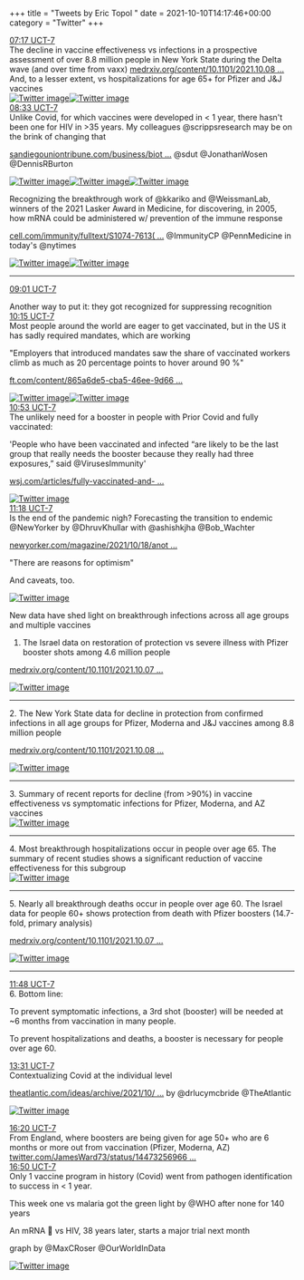 +++
title = "Tweets by Eric Topol " 
date = 2021-10-10T14:17:46+00:00
category = "Twitter"
+++
<div class="tweet"> 
<div class="profile"> 
<a href="https://twitter.com/erictopol/status/1447204715507322885" target="_blank" rel="noreferer">07:17 UCT-7</a> 
</div> 
<div class="content"> 
The decline in vaccine effectiveness vs infections in a prospective assessment of over 8.8 million people in New York State during the Delta wave (and over time from vaxx) <a href="https://www.medrxiv.org/content/10.1101/2021.10.08.21264595v1.full.pdf" target="_blank" rel="noreferer">medrxiv.org/content/10.1101/2021.10.08 ...</a> 
 And, to a lesser extent, vs hospitalizations for age 65+ for Pfizer and J&amp;J vaccines </div> 
<a href="/twitter/erictopol/images/FBV__70VEAUwb8m.jpg"  ><img src="/twitter/erictopol/images/FBV__70VEAUwb8m.jpg" alt="Twitter image" ></img></a><a href="/twitter/erictopol/images/FBV_77PVcAYIDGU.jpg"  ><img src="/twitter/erictopol/images/FBV_77PVcAYIDGU.jpg" alt="Twitter image" ></img></a></div> 
<div class="tweet"> 
<div class="profile"> 
<a href="https://twitter.com/erictopol/status/1447223683290841094" target="_blank" rel="noreferer">08:33 UCT-7</a> 
</div> 
<div class="content"> 
Unlike Covid, for which vaccines were developed in &lt; 1 year, there hasn't been one for HIV in &gt;35 years. My colleagues @scrippsresearch may be on the brink of changing that

<a href="https://www.sandiegouniontribune.com/business/biotech/story/2021-10-07/san-diego-scientists-and-moderna-team-up-to-test-an-rna-vacc-will-it-work" target="_blank" rel="noreferer">sandiegouniontribune.com/business/biot ...</a> 
 @sdut @JonathanWosen @DennisRBurton </div> 
<a href="/twitter/erictopol/images/FBWQcmIVUAEWUaT.jpg"  ><img src="/twitter/erictopol/images/FBWQcmIVUAEWUaT.jpg" alt="Twitter image" ></img></a><a href="/twitter/erictopol/images/FBWRp4TVUAI5YsE.jpg"  ><img src="/twitter/erictopol/images/FBWRp4TVUAI5YsE.jpg" alt="Twitter image" ></img></a><a href="/twitter/erictopol/images/FBWRrwHUYAEj8oF.jpg"  ><img src="/twitter/erictopol/images/FBWRrwHUYAEj8oF.jpg" alt="Twitter image" ></img></a></div> 
<div class="thread"> 
<div class="thread-content"> 
Recognizing the breakthrough work of @kkariko and @WeissmanLab, winners of the 2021 Lasker Award in Medicine, for discovering, in 2005, how mRNA could be administered w/ prevention of the immune response

<a href="https://www.cell.com/immunity/fulltext/S1074-7613(05)00211-6" target="_blank" rel="noreferer">cell.com/immunity/fulltext/S1074-7613( ...</a> 
 @ImmunityCP @PennMedicine in today's @nytimes </div> 
<a href="/twitter/erictopol/images/FBWK4l6UYAEyQSa.jpg"  ><img src="/twitter/erictopol/images/FBWK4l6UYAEyQSa.jpg" alt="Twitter image" ></img></a><a href="/twitter/erictopol/images/FBWL3-XVgAAe1_w.jpg"  ><img src="/twitter/erictopol/images/FBWL3-XVgAAe1_w.jpg" alt="Twitter image" ></img></a><hr><div class="profile"> 
<a href="https://twitter.com/erictopol/status/1447230929106182144" target="_blank" rel="noreferer">09:01 UCT-7</a> 
</div> 
<div class="content"> 
Another way to put it: they got recognized for suppressing recognition</div> 
</div> 
<div class="tweet"> 
<div class="profile"> 
<a href="https://twitter.com/erictopol/status/1447249542752002050" target="_blank" rel="noreferer">10:15 UCT-7</a> 
</div> 
<div class="content"> 
Most people around the world are eager to get vaccinated, but in the US it has sadly required mandates, which are working

"Employers that introduced mandates saw the share of vaccinated workers climb as much as 20 percentage points to hover around 90 %"

<a href="https://www.ft.com/content/865a6de5-cba5-46ee-9d66-7672abbc5c37" target="_blank" rel="noreferer">ft.com/content/865a6de5-cba5-46ee-9d66 ...</a> 
 </div> 
<a href="/twitter/erictopol/images/FBWpTv9UUAEASG_.jpg"  ><img src="/twitter/erictopol/images/FBWpTv9UUAEASG_.jpg" alt="Twitter image" ></img></a><a href="/twitter/erictopol/images/FBWppuBVgAITKFy.jpg"  ><img src="/twitter/erictopol/images/FBWppuBVgAITKFy.jpg" alt="Twitter image" ></img></a></div> 
<div class="tweet"> 
<div class="profile"> 
<a href="https://twitter.com/erictopol/status/1447259091848470529" target="_blank" rel="noreferer">10:53 UCT-7</a> 
</div> 
<div class="content"> 
The unlikely need for a booster in people with Prior Covid and fully vaccinated:

'People who have been vaccinated and infected “are likely to be the last group that really needs the booster because they really had three exposures,” said @VirusesImmunity' 

<a href="https://www.wsj.com/articles/fully-vaccinated-and-had-covid-19-no-rush-for-a-booster-shot-experts-say-11633870803?mod=hp_lead_pos6" target="_blank" rel="noreferer">wsj.com/articles/fully-vaccinated-and- ...</a> 
 </div> 
<a href="/twitter/erictopol/images/FBWxUQHVUAAB2cg.jpg"  ><img src="/twitter/erictopol/images/FBWxUQHVUAAB2cg.jpg" alt="Twitter image" ></img></a></div> 
<div class="tweet"> 
<div class="profile"> 
<a href="https://twitter.com/erictopol/status/1447265376115453954" target="_blank" rel="noreferer">11:18 UCT-7</a> 
</div> 
<div class="content"> 
Is the end of the pandemic nigh? Forecasting the transition to endemic @NewYorker by @DhruvKhullar with @ashishkjha @Bob_Wachter 

<a href="https://www.newyorker.com/magazine/2021/10/18/another-winter-of-covid" target="_blank" rel="noreferer">newyorker.com/magazine/2021/10/18/anot ...</a> 


"There are reasons for optimism"

And caveats, too. </div> 
<a href="/twitter/erictopol/images/FBW4Ge9VkAcjtpj.jpg"  ><img src="/twitter/erictopol/images/FBW4Ge9VkAcjtpj.jpg" alt="Twitter image" ></img></a></div> 
<div class="thread"> 
<div class="thread-content"> 
New data have shed light on breakthrough infections across all age groups and multiple vaccines

1. The Israel data on restoration of protection vs severe illness with Pfizer booster shots among 4.6 million people

<a href="https://www.medrxiv.org/content/10.1101/2021.10.07.21264626v1" target="_blank" rel="noreferer">medrxiv.org/content/10.1101/2021.10.07 ...</a> 
 </div> 
<a href="/twitter/erictopol/images/FBWrGBnVUAEFbHY.jpg"  ><img src="/twitter/erictopol/images/FBWrGBnVUAEFbHY.jpg" alt="Twitter image" ></img></a><hr><div class="thread-content"> 
2. The New York State data for decline in protection from confirmed infections in all age groups for Pfizer, Moderna and J&amp;J vaccines among 8.8 million people

<a href="https://www.medrxiv.org/content/10.1101/2021.10.08.21264595v1" target="_blank" rel="noreferer">medrxiv.org/content/10.1101/2021.10.08 ...</a> 
 </div> 
<a href="/twitter/erictopol/images/FBWszneVEAAYf4x.jpg"  ><img src="/twitter/erictopol/images/FBWszneVEAAYf4x.jpg" alt="Twitter image" ></img></a><hr><div class="thread-content"> 
3. Summary of recent reports for decline (from &gt;90%) in vaccine effectiveness vs symptomatic infections for Pfizer, Moderna, and AZ vaccines </div> 
<a href="/twitter/erictopol/images/FBWtcDnUUAUNoh3.jpg"  ><img src="/twitter/erictopol/images/FBWtcDnUUAUNoh3.jpg" alt="Twitter image" ></img></a><hr><div class="thread-content"> 
4. Most breakthrough hospitalizations occur in people over age 65. The summary of recent studies shows a significant reduction of vaccine effectiveness for this subgroup </div> 
<a href="/twitter/erictopol/images/FBWuOe_VUAQKAOD.jpg"  ><img src="/twitter/erictopol/images/FBWuOe_VUAQKAOD.jpg" alt="Twitter image" ></img></a><hr><div class="thread-content"> 
5. Nearly all breakthrough deaths occur in people over age 60. The Israel data for people 60+ shows protection from death with Pfizer boosters (14.7-fold, primary analysis)

<a href="https://www.medrxiv.org/content/10.1101/2021.10.07.21264626v1" target="_blank" rel="noreferer">medrxiv.org/content/10.1101/2021.10.07 ...</a> 
 </div> 
<a href="/twitter/erictopol/images/FBWvD_VUcAAvd5u.jpg"  ><img src="/twitter/erictopol/images/FBWvD_VUcAAvd5u.jpg" alt="Twitter image" ></img></a><hr><div class="profile"> 
<a href="https://twitter.com/erictopol/status/1447272731108524034" target="_blank" rel="noreferer">11:48 UCT-7</a> 
</div> 
<div class="content"> 
6. Bottom line: 

To prevent symptomatic infections, a 3rd shot (booster) will be needed at ~6 months from vaccination in many people.

To prevent hospitalizations and deaths, a booster is necessary for people over age 60.</div> 
</div> 
<div class="tweet"> 
<div class="profile"> 
<a href="https://twitter.com/erictopol/status/1447298862368976900" target="_blank" rel="noreferer">13:31 UCT-7</a> 
</div> 
<div class="content"> 
Contextualizing Covid at the individual level

<a href="https://www.theatlantic.com/ideas/archive/2021/10/covid-serenity-prayer/620343/?utm_source=twitter&utm_medium=social&utm_campaign=share" target="_blank" rel="noreferer">theatlantic.com/ideas/archive/2021/10/ ...</a> 
 by @drlucymcbride @TheAtlantic </div> 
<a href="/twitter/erictopol/images/FBXWkuTVcAAMW8D.png"  ><img src="/twitter/erictopol/images/FBXWkuTVcAAMW8D.png" alt="Twitter image" ></img></a></div> 
<div class="tweet"> 
<div class="profile"> 
<a href="https://twitter.com/erictopol/status/1447341390917095424" target="_blank" rel="noreferer">16:20 UCT-7</a> 
</div> 
<div class="content"> 
From England, where boosters are being given for age 50+ who are 6 months or more out from vaccination (Pfizer, Moderna, AZ) <a href="https://twitter.com/JamesWard73/status/1447325696607629318" target="_blank" rel="noreferer">twitter.com/JamesWard73/status/14473256966 ...</a> 
</div> 
</div> 
<div class="tweet"> 
<div class="profile"> 
<a href="https://twitter.com/erictopol/status/1447348728742830082" target="_blank" rel="noreferer">16:50 UCT-7</a> 
</div> 
<div class="content"> 
Only 1 vaccine program in history (Covid) went from pathogen identification to success in &lt; 1 year.

This week one vs malaria got the green light by @WHO after none for 140 years

An mRNA 💉 vs HIV, 38 years later, starts a major trial next month

graph by @MaxCRoser @OurWorldInData </div> 
<a href="/twitter/erictopol/images/FBYC6eHVkAECQL1.png"  ><img src="/twitter/erictopol/images/FBYC6eHVkAECQL1.png" alt="Twitter image" ></img></a></div> 



